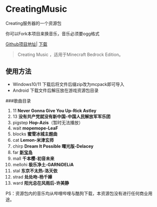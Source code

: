# CreatingMusic
Creating服务器的一个资源包

你可以Fork本项目来换音乐，音乐必须要ogg格式

[Github项目地址](https://github.com/CatalpaCute/CreatingMusic)|
[下载](https://github.com/CatalpaCute/CreatingMusic/releases/tag/1.3-beta) 
> Creating Music ，适用于Minecraft Bedrock Edition。

## 使用方法
- Windows10/11 下载后将文件后缀zip改为mcpack即可导入
- Android 下载文件后解压放在游戏资源包目录

###歌曲目录
1. 11 **Never Gonna Give You Up-Rick Astley**
2. 13 **没有共产党就没有新中国-中国人民解放军军乐团**
3. pigstep **Hop-Azis**（暂时无法播放）
4. wait **mopemope-LeaF**
5. blocks **蜜雪冰城主题曲**
6. cat **Lemon-米津玄师**
7. chirp **Dream It Possible 曙光版-Delacey**
8. far [**新宝岛**](https://music.163.com/song?id=1372726248&userid=1827773128)
9. mall **千本樱-初音未来**
10. mellohi **极乐净土-GARNiDELiA**
11. stal **东京不太热-洛天依**
12. strad **处处吻-杨千嬅**
13. ward **阳光总在风雨后-许美静**

PS：资源包内的音乐均从哔哩哔哩与酷狗下载，本资源包没有进行任何商业用途。
